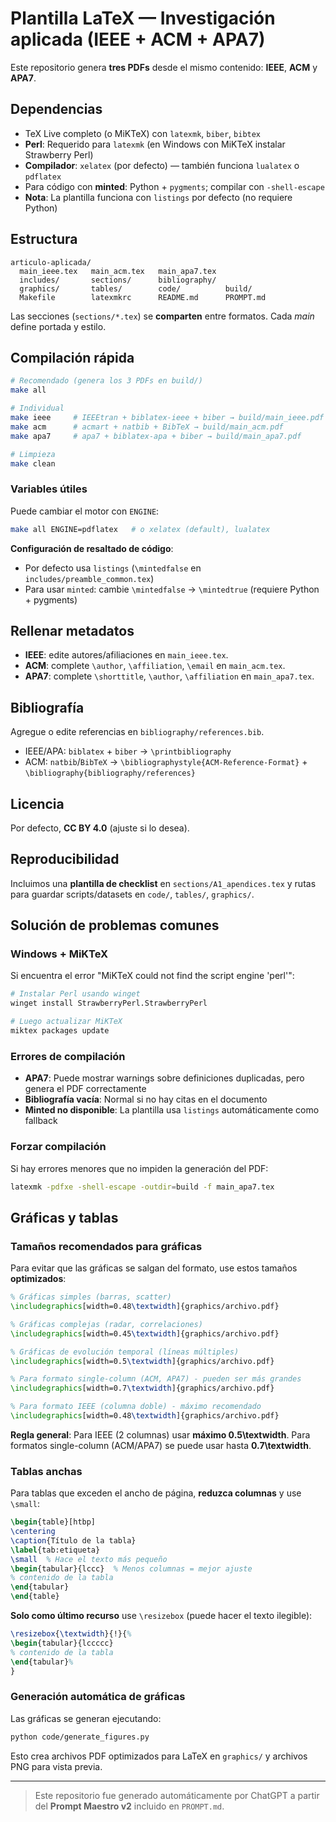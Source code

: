 # Plantilla LaTeX — Investigación aplicada (IEEE + ACM + APA7)

Este repositorio genera **tres PDFs** desde el mismo contenido: **IEEE**, **ACM** y **APA7**.

## Dependencias
- TeX Live completo (o MiKTeX) con `latexmk`, `biber`, `bibtex`
- **Perl**: Requerido para `latexmk` (en Windows con MiKTeX instalar Strawberry Perl)
- **Compilador**: `xelatex` (por defecto) — también funciona `lualatex` o `pdflatex`
- Para código con **minted**: Python + `pygments`; compilar con `-shell-escape`
- **Nota**: La plantilla funciona con `listings` por defecto (no requiere Python)

## Estructura
```
articulo-aplicada/
  main_ieee.tex   main_acm.tex   main_apa7.tex
  includes/       sections/      bibliography/
  graphics/       tables/        code/          build/
  Makefile        latexmkrc      README.md      PROMPT.md
```

Las secciones (`sections/*.tex`) se **comparten** entre formatos. Cada *main* define portada y estilo.

## Compilación rápida
```bash
# Recomendado (genera los 3 PDFs en build/)
make all

# Individual
make ieee     # IEEEtran + biblatex-ieee + biber → build/main_ieee.pdf
make acm      # acmart + natbib + BibTeX → build/main_acm.pdf
make apa7     # apa7 + biblatex-apa + biber → build/main_apa7.pdf

# Limpieza
make clean
```

### Variables útiles
Puede cambiar el motor con `ENGINE`:
```bash
make all ENGINE=pdflatex   # o xelatex (default), lualatex
```

**Configuración de resaltado de código**:
- Por defecto usa `listings` (`\mintedfalse` en `includes/preamble_common.tex`)
- Para usar `minted`: cambie `\mintedfalse` → `\mintedtrue` (requiere Python + pygments)

## Rellenar metadatos
- **IEEE**: edite autores/afiliaciones en `main_ieee.tex`.
- **ACM**: complete `\author`, `\affiliation`, `\email` en `main_acm.tex`.
- **APA7**: complete `\shorttitle`, `\author`, `\affiliation` en `main_apa7.tex`.

## Bibliografía
Agregue o edite referencias en `bibliography/references.bib`.
- IEEE/APA: `biblatex` + `biber` → `\printbibliography`
- ACM: `natbib`/`BibTeX` → `\bibliographystyle{ACM-Reference-Format}` + `\bibliography{bibliography/references}`

## Licencia
Por defecto, **CC BY 4.0** (ajuste si lo desea).

## Reproducibilidad
Incluimos una **plantilla de checklist** en `sections/A1_apendices.tex` y rutas para guardar scripts/datasets en `code/`, `tables/`, `graphics/`.

## Solución de problemas comunes

### Windows + MiKTeX
Si encuentra el error "MiKTeX could not find the script engine 'perl'":
```bash
# Instalar Perl usando winget
winget install StrawberryPerl.StrawberryPerl

# Luego actualizar MiKTeX
miktex packages update
```

### Errores de compilación
- **APA7**: Puede mostrar warnings sobre definiciones duplicadas, pero genera el PDF correctamente
- **Bibliografía vacía**: Normal si no hay citas en el documento
- **Minted no disponible**: La plantilla usa `listings` automáticamente como fallback

### Forzar compilación
Si hay errores menores que no impiden la generación del PDF:
```bash
latexmk -pdfxe -shell-escape -outdir=build -f main_apa7.tex
```

## Gráficas y tablas

### Tamaños recomendados para gráficas
Para evitar que las gráficas se salgan del formato, use estos tamaños **optimizados**:

```latex
% Gráficas simples (barras, scatter)
\includegraphics[width=0.48\textwidth]{graphics/archivo.pdf}

% Gráficas complejas (radar, correlaciones)
\includegraphics[width=0.45\textwidth]{graphics/archivo.pdf}

% Gráficas de evolución temporal (líneas múltiples)
\includegraphics[width=0.5\textwidth]{graphics/archivo.pdf}

% Para formato single-column (ACM, APA7) - pueden ser más grandes
\includegraphics[width=0.7\textwidth]{graphics/archivo.pdf}

% Para formato IEEE (columna doble) - máximo recomendado
\includegraphics[width=0.48\textwidth]{graphics/archivo.pdf}
```

**Regla general**: Para IEEE (2 columnas) usar **máximo 0.5\textwidth**. Para formatos single-column (ACM/APA7) se puede usar hasta **0.7\textwidth**.

### Tablas anchas
Para tablas que exceden el ancho de página, **reduzca columnas** y use `\small`:

```latex
\begin{table}[htbp]
\centering
\caption{Título de la tabla}
\label{tab:etiqueta}
\small  % Hace el texto más pequeño
\begin{tabular}{lccc}  % Menos columnas = mejor ajuste
% contenido de la tabla
\end{tabular}
\end{table}
```

**Solo como último recurso** use `\resizebox` (puede hacer el texto ilegible):

```latex
\resizebox{\textwidth}{!}{%
\begin{tabular}{lccccc}
% contenido de la tabla
\end{tabular}%
}
```

### Generación automática de gráficas
Las gráficas se generan ejecutando:
```bash
python code/generate_figures.py
```

Esto crea archivos PDF optimizados para LaTeX en `graphics/` y archivos PNG para vista previa.

---

> Este repositorio fue generado automáticamente por ChatGPT a partir del **Prompt Maestro v2** incluido en `PROMPT.md`.
